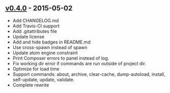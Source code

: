 ## [v0.4.0] - 2015-05-02

* Add CHANGELOG.md
* Add Travis-CI support
* Add .gitattributes file
* Update license
* Add and hide badges in README.md
* Use cross-spawn instead of spawn
* Update atom engine constraint
* Print Composer errors to panel instead of log.
* Fix working dir error if commands are run outside of project dir.
* Optimize for load time
* Support commands: about, archive, clear-cache, dump-autoload, install,
  self-update, update, validate.
* Complete rewrite  

[v0.4.0]: https://github.com/alairock/composer-atomeditor/compare/v0.3.1...v0.4.0
